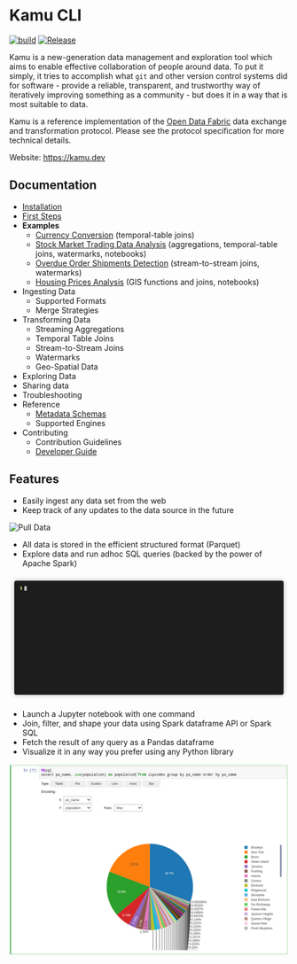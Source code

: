 # Kamu CLI

[![build](https://github.com/kamu-data/kamu-cli/workflows/build/badge.svg)](https://github.com/kamu-data/kamu-cli/actions)
[![Release](https://github.com/kamu-data/kamu-cli/workflows/release/badge.svg)](https://github.com/kamu-data/kamu-cli/actions)

Kamu is a new-generation data management and exploration tool which aims to enable effective collaboration of people around data. To put it simply, it tries to accomplish what `git` and other version control systems did for software - provide a reliable, transparent, and trustworthy way of iteratively improving something as a community - but does it in a way that is most suitable to data.

Kamu is a reference implementation of the [Open Data Fabric](https://github.com/kamu-data/open-data-fabric) data exchange and transformation protocol. Please see the protocol specification for more technical details.

Website: https://kamu.dev

## Documentation
- [Installation](docs/install.md)
- [First Steps](docs/first_steps.md)
- **Examples**
  - [Currency Conversion](docs/examples/currency_conversion.md) (temporal-table joins)
  - [Stock Market Trading Data Analysis](docs/examples/trading.md) (aggregations, temporal-table joins, watermarks, notebooks)
  - [Overdue Order Shipments Detection](docs/examples/overdue_shipments.md) (stream-to-stream joins, watermarks)
  - [Housing Prices Analysis](docs/examples/housing_prices.md) (GIS functions and joins, notebooks)
- Ingesting Data
  - Supported Formats
  - Merge Strategies
- Transforming Data
  - Streaming Aggregations
  - Temporal Table Joins
  - Stream-to-Stream Joins
  - Watermarks
  - Geo-Spatial Data
- Exploring Data
- Sharing data
- Troubleshooting
- Reference
  - [Metadata Schemas](https://github.com/kamu-data/open-data-fabric/blob/master/open-data-fabric.md#datasetsnapshot-schema)
  - Supported Engines
- Contributing
  - Contribution Guidelines
  - [Developer Guide](docs/developer_guide.md)

## Features

- Easily ingest any data set from the web
- Keep track of any updates to the data source in the future

![Pull Data](docs/readme_files/pull-multi.gif)

- All data is stored in the efficient structured format (Parquet)
- Explore data and run adhoc SQL queries (backed by the power of Apache Spark)

![SQL Shell](docs/first_steps_files/sql.gif)

- Launch a Jupyter notebook with one command
- Join, filter, and shape your data using Spark dataframe API or Spark SQL
- Fetch the result of any query as a Pandas dataframe
- Visualize it in any way you prefer using any Python library

![Jupyter](docs/first_steps_files/notebook-003.png)
